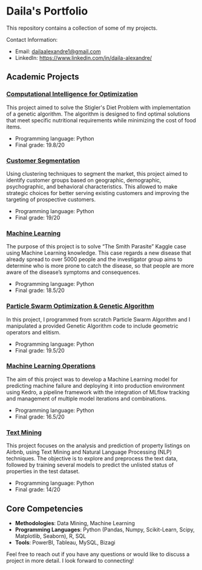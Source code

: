 # Daila's Portfolio

This repository contains a collection of some of my projects.

Contact Information:
- Email: dailaalexandre1@gmail.com 
- LinkedIn: https://www.linkedin.com/in/daila-alexandre/

## Academic Projects

### [Computational Intelligence for Optimization](https://github.com/daila10/CIFO_Group21/tree/main)
This project aimed to solve the Stigler's Diet Problem with implementation of a genetic algorithm. The algorithm is designed to find optimal solutions that meet specific nutritional requirements while minimizing the cost of food items. <br />
- Programming language: Python <br />
- Final grade: 19.8/20 <br />

### [Customer Segmentation](https://github.com/daila10/Projects/tree/University/Data%20Mining%20Project)
Using clustering techniques to segment the market, this project aimed to identify customer groups based on geographic, demographic, psychographic, and behavioral characteristics. This allowed to make strategic choices for better serving existing customers and improving the targeting of prospective customers.<br />
- Programming language: Python <br />
- Final grade: 19/20 <br />

### [Machine Learning](https://github.com/daila10/Projects/tree/University/Machine%20Learning%20Project)
The purpose of this project is to solve “The Smith Parasite” Kaggle case using Machine Learning knowledge. This case regards a new disease that already spread to over 5000 people and the investigator group aims to determine who is more prone to catch the disease, so that people are more aware of the disease’s symptoms and consequences.<br />
- Programming language: Python <br />
- Final grade: 18.5/20 <br />

### [Particle Swarm Optimization & Genetic Algorithm](https://github.com/daila10/Projects/tree/University/Computational%20Methods%20for%20Optimisation)
In this project, I programmed from scratch Particle Swarm Algorithm and I manipulated a provided Genetic Algorithm code to include geometric operators and elitism.<br />
- Programming language: Python <br />
- Final grade: 19.5/20 <br />

### [Machine Learning Operations](https://github.com/daila10/MLOps_project)
The aim of this project was to develop a Machine Learning model for predicting machine failure and deploying it into production environment using Kedro, a pipeline framework with the integration of MLflow tracking and management of multiple model iterations and combinations. <br />
- Programming language: Python <br />
- Final grade: 16.5/20 <br />

### [Text Mining](https://github.com/daila10/Projects/tree/University/Text%20Mining)
This project focuses on the analysis and prediction of property listings on Airbnb, using Text Mining and Natural Language Processing (NLP) techniques. The objective is to explore and preprocess the text data, followed by training several models to predict the unlisted status of properties in the test dataset. <br />
- Programming language: Python <br />
- Final grade: 14/20 <br />

## Core Competencies
- **Methodologies**: Data Mining, Machine Learning
- **Programming Languages**:  Python (Pandas, Numpy, Scikit-Learn, Scipy, Matplotlib, Seaborn), R, SQL
-  **Tools**: PowerBI, Tableau, MySQL, Bizagi

Feel free to reach out if you have any questions or would like to discuss a project in more detail. I look forward to connecting!
